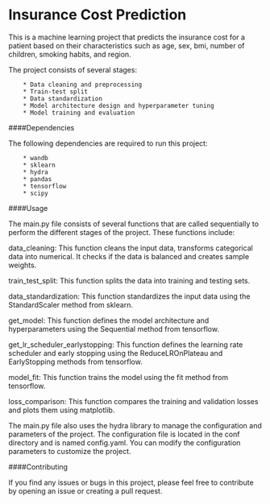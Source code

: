 # Insurance Cost Prediction

This is a machine learning project that predicts the insurance cost for a patient based on their characteristics such as age, sex, bmi, number of children, smoking habits, and region.

The project consists of several stages:

        * Data cleaning and preprocessing
        * Train-test split
        * Data standardization
        * Model architecture design and hyperparameter tuning
        * Model training and evaluation
  
  
####Dependencies

The following dependencies are required to run this project:

        * wandb    
        * sklearn
        * hydra
        * pandas
        * tensorflow
        * scipy

####Usage

The main.py file consists of several functions that are called sequentially to perform the different stages of the project. These functions include:

data_cleaning: This function cleans the input data, transforms categorical data into numerical. It checks if the data is balanced and creates sample weights.

train_test_split: This function splits the data into training and testing sets.

data_standardization: This function standardizes the input data using the StandardScaler method from sklearn.

get_model: This function defines the model architecture and hyperparameters using the Sequential method from tensorflow.

get_lr_scheduler_earlystopping: This function defines the learning rate scheduler and early stopping using the ReduceLROnPlateau and EarlyStopping methods from tensorflow.

model_fit: This function trains the model using the fit method from tensorflow.

loss_comparison: This function compares the training and validation losses and plots them using matplotlib.

The main.py file also uses the hydra library to manage the configuration and parameters of the project. The configuration file is located in the conf directory and is named config.yaml. You can modify the configuration parameters to customize the project.

####Contributing

If you find any issues or bugs in this project, please feel free to contribute by opening an issue or creating a pull request.